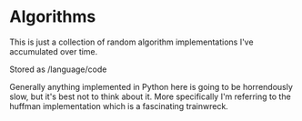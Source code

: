# Algorithms

This is just a collection of random algorithm implementations I've accumulated over time.

Stored as <algorithm>/language/code

Generally anything implemented in Python here is going to be horrendously slow, but it's best not to think about it.
More specifically I'm referring to the huffman implementation which is a fascinating trainwreck.
